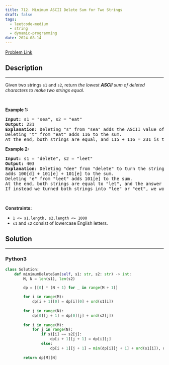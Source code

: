 ```yaml
---
title: 712. Minimum ASCII Delete Sum for Two Strings
draft: false
tags: 
  - leetcode-medium
  - string
  - dynamic-programming
date: 2024-08-14
---
```


[Problem Link](https://leetcode.com/problems/minimum-ascii-delete-sum-for-two-strings/)

## Description

---
<p>Given two strings <code>s1</code> and&nbsp;<code>s2</code>, return <em>the lowest <strong>ASCII</strong> sum of deleted characters to make two strings equal</em>.</p>

<p>&nbsp;</p>
<p><strong class="example">Example 1:</strong></p>

<pre>
<strong>Input:</strong> s1 = &quot;sea&quot;, s2 = &quot;eat&quot;
<strong>Output:</strong> 231
<strong>Explanation:</strong> Deleting &quot;s&quot; from &quot;sea&quot; adds the ASCII value of &quot;s&quot; (115) to the sum.
Deleting &quot;t&quot; from &quot;eat&quot; adds 116 to the sum.
At the end, both strings are equal, and 115 + 116 = 231 is the minimum sum possible to achieve this.
</pre>

<p><strong class="example">Example 2:</strong></p>

<pre>
<strong>Input:</strong> s1 = &quot;delete&quot;, s2 = &quot;leet&quot;
<strong>Output:</strong> 403
<strong>Explanation:</strong> Deleting &quot;dee&quot; from &quot;delete&quot; to turn the string into &quot;let&quot;,
adds 100[d] + 101[e] + 101[e] to the sum.
Deleting &quot;e&quot; from &quot;leet&quot; adds 101[e] to the sum.
At the end, both strings are equal to &quot;let&quot;, and the answer is 100+101+101+101 = 403.
If instead we turned both strings into &quot;lee&quot; or &quot;eet&quot;, we would get answers of 433 or 417, which are higher.
</pre>

<p>&nbsp;</p>
<p><strong>Constraints:</strong></p>

<ul>
	<li><code>1 &lt;= s1.length, s2.length &lt;= 1000</code></li>
	<li><code>s1</code> and <code>s2</code> consist of lowercase English letters.</li>
</ul>


## Solution

---
### Python3
``` py title='minimum-ascii-delete-sum-for-two-strings'
class Solution:
    def minimumDeleteSum(self, s1: str, s2: str) -> int:
        M, N = len(s1), len(s2)

        dp = [[0] * (N + 1) for _ in range(M + 1)]

        for i in range(M):
            dp[i + 1][0] = dp[i][0] + ord(s1[i])
        
        for j in range(N):
            dp[0][j + 1] = dp[0][j] + ord(s2[j])
        
        for i in range(M):
            for j in range(N):
                if s1[i] == s2[j]:
                    dp[i + 1][j + 1] = dp[i][j]
                else:
                    dp[i + 1][j + 1] = min(dp[i][j + 1] + ord(s1[i]), dp[i + 1][j] + ord(s2[j]))
        
        return dp[M][N]

```

